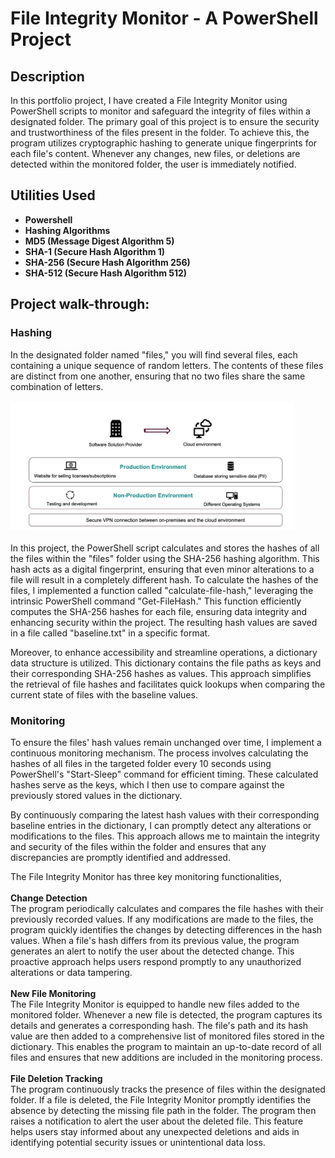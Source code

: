 # File Integrity Monitor - A PowerShell Project


<h2>Description</h2>
In this portfolio project, I have created a File Integrity Monitor using PowerShell scripts to monitor and safeguard the integrity of files within a designated folder. The primary goal of this project is to ensure the security and trustworthiness of the files present in the folder. To achieve this, the program utilizes cryptographic hashing to generate unique fingerprints for each file's content. Whenever any changes, new files, or deletions are detected within the monitored folder, the user is immediately notified.


<h2>Utilities Used</h2>

- <b>Powershell</b> 
- <b>Hashing Algorithms</b>
- <b>MD5 (Message Digest Algorithm 5)</b>
- <b>SHA-1 (Secure Hash Algorithm 1)</b>
- <b>SHA-256 (Secure Hash Algorithm 256)</b>
- <b>SHA-512 (Secure Hash Algorithm 512)</b>

<h2>Project walk-through:</h2>
<p align="left">

<h3>Hashing</h3>

In the designated folder named "files," you will find several files, each containing a unique sequence of random letters. The contents of these files are distinct from one another, ensuring that no two files share the same combination of letters.
<br />
<br />
<img src="https://github.com/sdkallullathil/capstone_project/blob/7bc9ce23581153fb3879f91db6ec9b48d6c4334f/Team1_Slides_Final.png" height="90%" width="90%" alt="Disk Sanitization Steps"/>
<br />
<br />
In this project, the PowerShell script calculates and stores the hashes of all the files within the "files" folder using the SHA-256 hashing algorithm. This hash acts as a digital fingerprint, ensuring that even minor alterations to a file will result in a completely different hash. To calculate the hashes of the files, I implemented a function called "calculate-file-hash," leveraging the intrinsic PowerShell command "Get-FileHash." This function efficiently computes the SHA-256 hashes for each file, ensuring data integrity and enhancing security within the project. The resulting hash values are saved in a file called "baseline.txt" in a specific format.

Moreover, to enhance accessibility and streamline operations, a dictionary data structure is utilized. This dictionary contains the file paths as keys and their corresponding SHA-256 hashes as values. This approach simplifies the retrieval of file hashes and facilitates quick lookups when comparing the current state of files with the baseline values.

<h3>Monitoring</h3>

To ensure the files' hash values remain unchanged over time, I implement a continuous monitoring mechanism. The process involves calculating the hashes of all files in the targeted folder every 10 seconds using PowerShell's "Start-Sleep" command for efficient timing. These calculated hashes serve as the keys, which I then use to compare against the previously stored values in the dictionary.

By continuously comparing the latest hash values with their corresponding baseline entries in the dictionary, I can promptly detect any alterations or modifications to the files. This approach allows me to maintain the integrity and security of the files within the folder and ensures that any discrepancies are promptly identified and addressed.

The File Integrity Monitor has three key monitoring functionalities,<br /><br />
<b>Change Detection</b>
<br /> 
The program periodically calculates and compares the file hashes with their previously recorded values. If any modifications are made to the files, the program quickly identifies the changes by detecting differences in the hash values. When a file's hash differs from its previous value, the program generates an alert to notify the user about the detected change. This proactive approach helps users respond promptly to any unauthorized alterations or data tampering.
<br />
<br />
<b>New File Monitoring</b>
<br />
The File Integrity Monitor is equipped to handle new files added to the monitored folder. Whenever a new file is detected, the program captures its details and generates a corresponding hash. The file's path and its hash value are then added to a comprehensive list of monitored files stored in the dictionary. This enables the program to maintain an up-to-date record of all files and ensures that new additions are included in the monitoring process.
<br />
<br />
<b>File Deletion Tracking</b>
<br />
The program continuously tracks the presence of files within the designated folder. If a file is deleted, the File Integrity Monitor promptly identifies the absence by detecting the missing file path in the folder. The program then raises a notification to alert the user about the deleted file. This feature helps users stay informed about any unexpected deletions and aids in identifying potential security issues or unintentional data loss.


